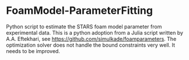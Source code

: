 # FoamModel-ParameterFitting
Python script to estimate the STARS foam model parameter from experimental data. This is a python adoption from a Julia script written by A.A. Eftekhari, see https://github.com/simulkade/foamparameters.
The optimization solver does not handle the bound constraints very well. It needs to be improved.
